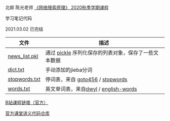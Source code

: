 北邮 陈光老师 [《网络搜索原理》 2020秋季学期课程](https://www.bilibili.com/video/BV1zp4y1e7iN)

学习笔记代码

2021.03.02 已完结

| 文件                             | 描述                                                         |
| -------------------------------- | ------------------------------------------------------------ |
| [news_list.pkl](./news_list.pkl)   | 通过 [pickle](https://docs.python.org/zh-cn/3/library/pickle.html) 序列化保存的列表对象，保存了一些文本数据 |
| [dict.txt](./dict.txt)           | 手动添加的jieba分词                                          |
| [stopwords.txt](./stopwords.txt) | 停词表，来自 [goto456](https://github.com/goto456) / [stopwords](https://github.com/goto456/stopwords/blob/master/baidu_stopwords.txt) |
| [words.txt](./words.txt)           | 英文单词表，来自[dwyl](https://github.com/dwyl/) / [english-words](https://github.com/dwyl/english-words/blob/master/words.txt) |


[B站课程链接（官方）](https://www.bilibili.com/video/BV1zp4y1e7iN)

[官方课堂讲义代码仓库](https://github.com/fly51fly/Principle_of_Web_Search_2020)
